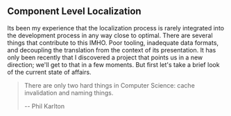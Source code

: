 ## Component Level Localization

Its been my experience that the localization process is rarely integrated into the development process in any way close to optimal. There are several things that contribute to this IMHO. Poor tooling, inadequate data formats, and decoupling the translation from the context of its presentation. It has only been recently that I discovered a project that points us in a new direction; we'll get to that in a few moments. But first let's take a brief look of the current state of affairs.





> There are only two hard things in Computer Science: cache invalidation and naming things.
>
> -- Phil Karlton